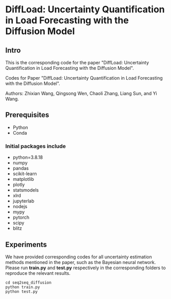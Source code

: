 # DiffLoad: Uncertainty Quantification in Load Forecasting with the Diffusion Model

## Intro

This is the corresponding code for the paper "DiffLoad: Uncertainty Quantification in Load Forecasting with the Diffusion Model". 

Codes for Paper "DiffLoad: Uncertainty Quantification in Load Forecasting with the Diffusion Model".

Authors: Zhixian Wang, Qingsong Wen, Chaoli Zhang, Liang Sun, and Yi Wang.

## Prerequisites
- Python 
- Conda

### Initial packages include
  - python=3.8.18
  - numpy
  - pandas
  - scikit-learn
  - matplotlib
  - plotly
  - statsmodels
  - xlrd
  - jupyterlab
  - nodejs
  - mypy
  - pytorch
  - scipy
  - blitz


## Experiments 

We have provided corresponding codes for all uncertainty estimation methods mentioned in the paper, such as the Bayesian neural network. Please run __train.py__ and __test.py__ respectively in the corresponding folders to reproduce the relevant results.

```
cd seq2seq_diffusion
python train.py
python test.py
```

